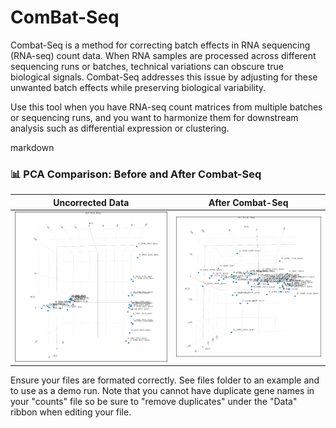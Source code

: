 # ComBat-Seq
Combat-Seq is a method for correcting batch effects in RNA sequencing (RNA-seq) count data. When RNA samples are processed across different sequencing runs or batches, technical variations can obscure true biological signals. Combat-Seq addresses this issue by adjusting for these unwanted batch effects while preserving biological variability.

Use this tool when you have RNA-seq count matrices from multiple batches or sequencing runs, and you want to harmonize them for downstream analysis such as differential expression or clustering.

markdown

### 📊 PCA Comparison: Before and After Combat-Seq

| Uncorrected Data | After Combat-Seq |
|------------------|------------------|
| ![Uncorrected](pca_uncorrected.png) | ![Corrected](pca_corrected.png) |

Ensure your files are formated correctly.  See files folder to an example and to use as a demo run.
Note that you cannot have duplicate gene names in your "counts" file so be sure to "remove duplicates" under the "Data" ribbon when editing your file. 



